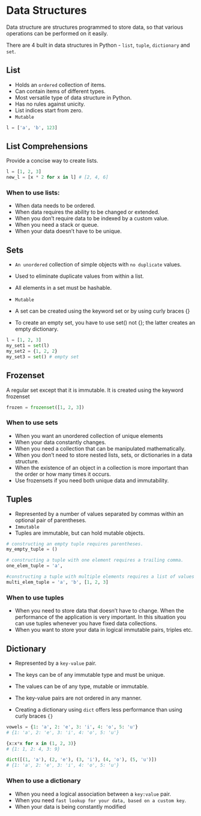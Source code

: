 # Data Structures
Data structure are structures programmed to store data, so that various operations can be performed on it easily.

There are 4 built in data structures in Python - `list`, `tuple`, `dictionary` and `set`.

## List

* Holds an `ordered` collection of items.
* Can contain items of different types.
* Most versatile type of data structure in Python.
* Has no rules against unicity.
* List indices start from zero.
* `Mutable`

```python
l = ['a', 'b', 123]
```
## List Comprehensions

Provide a concise way to create lists.
```python
l = [1, 2, 3]
new_l = [x * 2 for x in l] # [2, 4, 6]
```
### When to use lists:

* When data needs to be ordered.
* When data requires the ability to be changed or extended.
* When you don’t require data to be indexed by a custom value.
* When you need a stack or queue.
* When your data doesn’t have to be unique.

## Sets
* `An unordered` collection of simple objects with `no duplicate` values.
* Used to eliminate duplicate values from within a list.
* All elements in a set must be hashable.
* `Mutable`

* A set can be created using the keyword set or by using curly braces {}
* To create an empty set, you have to use set() not {}; the latter creates an empty dictionary.

```python
l = [1, 2, 3]
my_set1 = set(l)
my_set2 = {1, 2, 2}
my_set3 = set() # empty set
```


## Frozenset

A regular set except that it is immutable. It is created using the keyword frozenset
```python
frozen = frozenset([1, 2, 3])
```

### When to use sets

* When you want an unordered collection of unique elements
* When your data constantly changes.
* When you need a collection that can be manipulated mathematically.
* When you don’t need to store nested lists, sets, or dictionaries in a data structure.
* When the existence of an object in a collection is more important than the order or how many times it occurs.
* Use frozensets if you need both unique data and immutability.

## Tuples

* Represented by a number of values separated by commas within an optional pair of parentheses.
* `Immutable`
* Tuples are immutable, but can hold mutable objects.

```python
# constructing an empty tuple requires parentheses.
my_empty_tuple = ()

# constructing a tuple with one element requires a trailing comma.
one_elem_tuple = 'a',

#constructing a tuple with multiple elements requires a list of values separated by commas
multi_elem_tuple = 'a', 'b', [1, 2, 3]
```

### When to use tuples

* When you need to store data that doesn’t have to change.
When the performance of the application is very important. In this situation you can use tuples whenever you have fixed data collections.
* When you want to store your data in logical immutable pairs, triples etc.

## Dictionary

* Represented by a `key-value` pair.
* The keys can be of any immutable type and must be unique.
* The values can be of any type, mutable or immutable.
* The key-value pairs are not ordered in any manner.

* Creating a dictionary using `dict` offers less performance than using curly braces `{}`
```python
vowels = {1: 'a', 2: 'e', 3: 'i', 4: 'o', 5: 'u'}
# {1: 'a', 2: 'e', 3: 'i', 4: 'o', 5: 'u'}

{x:x*x for x in (1, 2, 3)}
# {1: 1, 2: 4, 3: 9}

dict([(1, 'a'), (2, 'e'), (3, 'i'), (4, 'o'), (5, 'u')])
# {1: 'a', 2: 'e', 3: 'i', 4: 'o', 5: 'u'}
```
### When to use a dictionary

* When you need a logical association between a `key:value` pair.
* When you need `fast lookup for your data, based on a custom key`.
* When your data is being constantly modified
